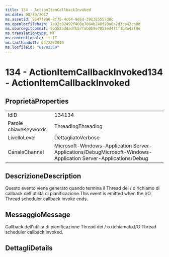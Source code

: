 ```yaml
---
title: 134 - ActionItemCallbackInvoked
ms.date: 03/30/2017
ms.assetid: 9547f8a6-8f75-4c64-9d6d-391385557d8c
ms.openlocfilehash: 7e92c02492f488e7064b248f28a8a2d3ca42ca8d
ms.sourcegitcommit: 9b552addadfb57fab0b9e7852ed4f1f1b8a42f8e
ms.translationtype: MT
ms.contentlocale: it-IT
ms.lasthandoff: 04/23/2019
ms.locfileid: "61782369"
---
```

# <a name="134---actionitemcallbackinvoked"></a><span data-ttu-id="5b0cb-102">134 - ActionItemCallbackInvoked</span><span class="sxs-lookup"><span data-stu-id="5b0cb-102">134 - ActionItemCallbackInvoked</span></span>
## <a name="properties"></a><span data-ttu-id="5b0cb-103">Proprietà</span><span class="sxs-lookup"><span data-stu-id="5b0cb-103">Properties</span></span>  
  
|||  
|-|-|  
|<span data-ttu-id="5b0cb-104">Id</span><span class="sxs-lookup"><span data-stu-id="5b0cb-104">ID</span></span>|<span data-ttu-id="5b0cb-105">134</span><span class="sxs-lookup"><span data-stu-id="5b0cb-105">134</span></span>|  
|<span data-ttu-id="5b0cb-106">Parole chiave</span><span class="sxs-lookup"><span data-stu-id="5b0cb-106">Keywords</span></span>|<span data-ttu-id="5b0cb-107">Threading</span><span class="sxs-lookup"><span data-stu-id="5b0cb-107">Threading</span></span>|  
|<span data-ttu-id="5b0cb-108">Livello</span><span class="sxs-lookup"><span data-stu-id="5b0cb-108">Level</span></span>|<span data-ttu-id="5b0cb-109">Dettagliato</span><span class="sxs-lookup"><span data-stu-id="5b0cb-109">Verbose</span></span>|  
|<span data-ttu-id="5b0cb-110">Canale</span><span class="sxs-lookup"><span data-stu-id="5b0cb-110">Channel</span></span>|<span data-ttu-id="5b0cb-111">Microsoft-Windows-Application Server-Applications/Debug</span><span class="sxs-lookup"><span data-stu-id="5b0cb-111">Microsoft-Windows-Application Server-Applications/Debug</span></span>|  
  
## <a name="description"></a><span data-ttu-id="5b0cb-112">Descrizione</span><span class="sxs-lookup"><span data-stu-id="5b0cb-112">Description</span></span>  
 <span data-ttu-id="5b0cb-113">Questo evento viene generato quando termina il Thread dei / o richiamo di callback dell'utilità di pianificazione.</span><span class="sxs-lookup"><span data-stu-id="5b0cb-113">This event is emitted when the I/O Thread scheduler callback invoke ends.</span></span>  
  
## <a name="message"></a><span data-ttu-id="5b0cb-114">Messaggio</span><span class="sxs-lookup"><span data-stu-id="5b0cb-114">Message</span></span>  
 <span data-ttu-id="5b0cb-115">Callback dell'utilità di pianificazione Thread dei / o richiamato.</span><span class="sxs-lookup"><span data-stu-id="5b0cb-115">I/O Thread scheduler callback invoked.</span></span>  
  
## <a name="details"></a><span data-ttu-id="5b0cb-116">Dettagli</span><span class="sxs-lookup"><span data-stu-id="5b0cb-116">Details</span></span>
